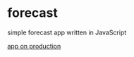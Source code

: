 # forecast
simple forecast app written in JavaScript

[app on production](lukasz-jakub-adamczuk.github.io/forecast)
